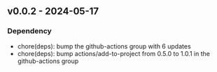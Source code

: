 ## v0.0.2 - 2024-05-17
### Dependency
* chore(deps): bump the github-actions group with 6 updates
* chore(deps): bump actions/add-to-project from 0.5.0 to 1.0.1 in the github-actions group
